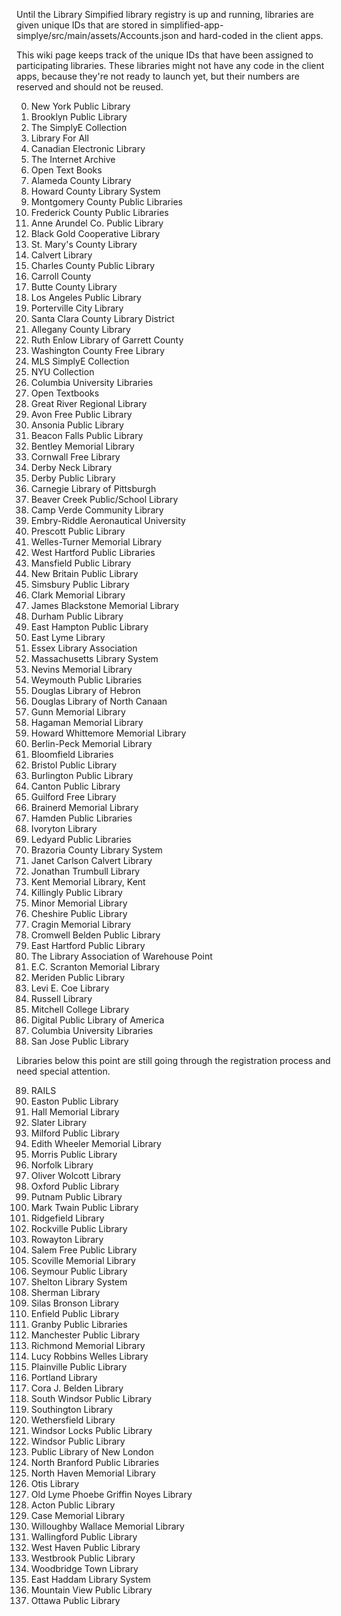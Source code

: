 Until the Library Simpified library registry is up and running, libraries are given unique IDs that are stored in simplified-app-simplye/src/main/assets/Accounts.json and hard-coded in the client apps.

This wiki page keeps track of the unique IDs that have been assigned to participating libraries. These libraries might not have any code in the client apps, because they're not ready to launch yet, but their numbers are reserved and should not be reused.

0. New York Public Library
1. Brooklyn Public Library
2. The SimplyE Collection
3. Library For All
4. Canadian Electronic Library
5. The Internet Archive
6. Open Text Books
7. Alameda County Library
8. Howard County Library System
9. Montgomery County Public Libraries
10. Frederick County Public Libraries
11. Anne Arundel Co. Public Library
12. Black Gold Cooperative Library
13. St. Mary's County Library
14. Calvert Library
15. Charles County Public Library
16. Carroll County
17. Butte County Library
18. Los Angeles Public Library
19. Porterville City Library
20. Santa Clara County Library District
21. Allegany County Library
22. Ruth Enlow Library of Garrett County
23. Washington County Free Library
24. MLS SimplyE Collection
25. NYU Collection
26. Columbia University Libraries
27. Open Textbooks
28. Great River Regional Library
29. Avon Free Public Library
30. Ansonia Public Library
31. Beacon Falls Public Library
32. Bentley Memorial Library
33. Cornwall Free Library
34. Derby Neck Library
35. Derby Public Library
36. Carnegie Library of Pittsburgh
37. Beaver Creek Public/School Library
38. Camp Verde Community Library
39. Embry-Riddle Aeronautical University
40. Prescott Public Library
41. Welles-Turner Memorial Library
42. West Hartford Public Libraries
43. Mansfield Public Library
44. New Britain Public Library
45. Simsbury Public Library
46. Clark Memorial Library
47. James Blackstone Memorial Library
48. Durham Public Library
49. East Hampton Public Library
50. East Lyme Library
51. Essex Library Association
52. Massachusetts Library System
53. Nevins Memorial Library
54. Weymouth Public Libraries
55. Douglas Library of Hebron
56. Douglas Library of North Canaan
57. Gunn Memorial Library
58. Hagaman Memorial Library
59. Howard Whittemore Memorial Library
60. Berlin-Peck Memorial Library
61. Bloomfield Libraries
62. Bristol Public Library
63. Burlington Public Library
64. Canton Public Library
65. Guilford Free Library
66. Brainerd Memorial Library
67. Hamden Public Libraries
68. Ivoryton Library
69. Ledyard Public Libraries
70. Brazoria County Library System
71. Janet Carlson Calvert Library
72. Jonathan Trumbull Library
73. Kent Memorial Library, Kent
74. Killingly Public Library
75. Minor Memorial Library
76. Cheshire Public Library
77. Cragin Memorial Library
78. Cromwell Belden Public Library
79. East Hartford Public Library
80. The Library Association of Warehouse Point
81. E.C. Scranton Memorial Library
82. Meriden Public Library
83. Levi E. Coe Library
84. Russell Library
85. Mitchell College Library
86. Digital Public Library of America
87. Columbia University Libraries
88. San Jose Public Library

Libraries below this point are still going through the registration process and need special attention.

89. RAILS
90. Easton Public Library
91. Hall Memorial Library
92. Slater Library
93. Milford Public Library
94. Edith Wheeler Memorial Library
95. Morris Public Library
96. Norfolk Library
97. Oliver Wolcott Library
98. Oxford Public Library
99. Putnam Public Library
100. Mark Twain Public Library
101. Ridgefield Library
102. Rockville Public Library
103. Rowayton Library
104. Salem Free Public Library
105. Scoville Memorial Library
106. Seymour Public Library
107. Shelton Library System
108. Sherman Library
109. Silas Bronson Library
110. Enfield Public Library
111. Granby Public Libraries
112. Manchester Public Library
113. Richmond Memorial Library
114. Lucy Robbins Welles Library
115. Plainville Public Library
116. Portland Library
117. Cora J. Belden Library
118. South Windsor Public Library
119. Southington Library
120. Wethersfield Library
121. Windsor Locks Public Library
122. Windsor Public Library
123. Public Library of New London
124. North Branford Public Libraries
125. North Haven Memorial Library
126. Otis Library
127. Old Lyme Phoebe Griffin Noyes Library
128. Acton Public Library
129. Case Memorial Library
130. Willoughby Wallace Memorial Library
131. Wallingford Public Library
132. West Haven Public Library
133. Westbrook Public Library
134. Woodbridge Town Library
135. East Haddam Library System
136. Mountain View Public Library
137. Ottawa Public Library
